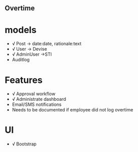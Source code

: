 ## Overtime

# models
- √ Post -> date:date, rationale:text
- √ User -> Devise
- √ AdminUser ->STI
- Auditlog

# Features
- √ Approval workflow
- √ Administrate dashboard
- Email/SMS notifications
- Needs to be documented if employee did not log overtime

# UI
- √ Bootstrap
